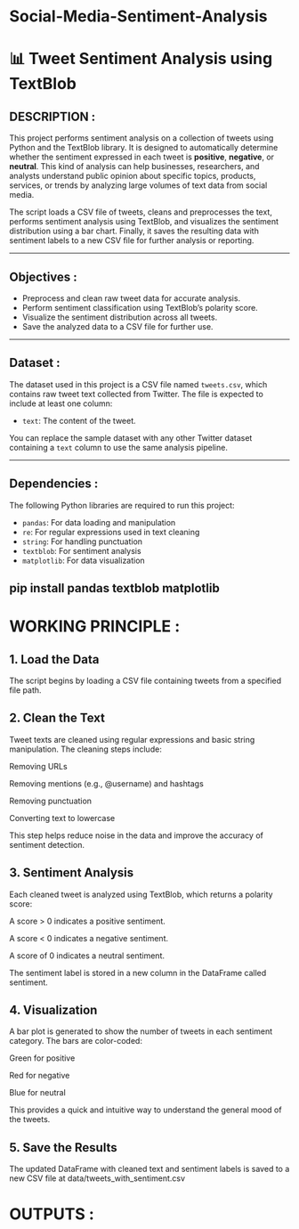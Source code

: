 # Social-Media-Sentiment-Analysis

# 📊 Tweet Sentiment Analysis using TextBlob

## DESCRIPTION :

This project performs sentiment analysis on a collection of tweets using Python and the TextBlob library. It is designed to automatically determine whether the sentiment expressed in each tweet is **positive**, **negative**, or **neutral**. This kind of analysis can help businesses, researchers, and analysts understand public opinion about specific topics, products, services, or trends by analyzing large volumes of text data from social media.

The script loads a CSV file of tweets, cleans and preprocesses the text, performs sentiment analysis using TextBlob, and visualizes the sentiment distribution using a bar chart. Finally, it saves the resulting data with sentiment labels to a new CSV file for further analysis or reporting.

---

## Objectives :

- Preprocess and clean raw tweet data for accurate analysis.
- Perform sentiment classification using TextBlob’s polarity score.
- Visualize the sentiment distribution across all tweets.
- Save the analyzed data to a CSV file for further use.

---

## Dataset :

The dataset used in this project is a CSV file named `tweets.csv`, which contains raw tweet text collected from Twitter. The file is expected to include at least one column:
- `text`: The content of the tweet.

You can replace the sample dataset with any other Twitter dataset containing a `text` column to use the same analysis pipeline.

---

## Dependencies :

The following Python libraries are required to run this project:

- `pandas`: For data loading and manipulation
- `re`: For regular expressions used in text cleaning
- `string`: For handling punctuation
- `textblob`: For sentiment analysis
- `matplotlib`: For data visualization

pip install pandas textblob matplotlib
---

# WORKING PRINCIPLE :
## 1. Load the Data

 The script begins by loading a CSV file containing tweets from a specified file path.

## 2. Clean the Text

 Tweet texts are cleaned using regular expressions and basic string manipulation. The cleaning steps include:

Removing URLs

Removing mentions (e.g., @username) and hashtags

Removing punctuation

Converting text to lowercase

 This step helps reduce noise in the data and improve the accuracy of sentiment detection.


## 3. Sentiment Analysis

Each cleaned tweet is analyzed using TextBlob, which returns a polarity score:

A score > 0 indicates a positive sentiment.

A score < 0 indicates a negative sentiment.

A score of 0 indicates a neutral sentiment.

The sentiment label is stored in a new column in the DataFrame called sentiment.


## 4. Visualization

 A bar plot is generated to show the number of tweets in each sentiment category. The bars are color-coded:

Green for positive

Red for negative

Blue for neutral

This provides a quick and intuitive way to understand the general mood of the tweets.

## 5. Save the Results

The updated DataFrame with cleaned text and sentiment labels is saved to a new CSV file at data/tweets_with_sentiment.csv



# OUTPUTS :
